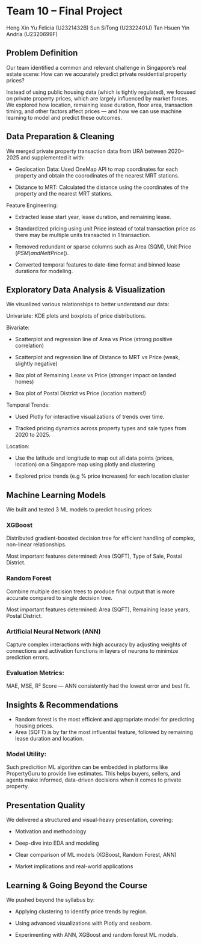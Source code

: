 # Team 10 – Final Project
Heng Xin Yu Felicia (U2321432B)
Sun SiTong (U2322401J)
Tan Hsuen Yin Andria (U2320699F)

## Problem Definition 
Our team identified a common and relevant challenge in Singapore’s real estate scene: How can we accurately predict private residential property prices?

Instead of using public housing data (which is tightly regulated), we focused on private property prices, which are largely influenced by market forces. We explored how location, remaining lease duration, floor area, transaction timing, and other factors affect prices — and how we can use machine learning to model and predict these outcomes.

## Data Preparation & Cleaning 
We merged private property transaction data from URA between 2020–2025 and supplemented it with:

- Geolocation Data: Used OneMap API to map coordinates for each property and obtain the coorodinates of the nearest MRT stations.

- Distance to MRT: Calculated the distance using the coordinates of the property and the nearest MRT stations. 

Feature Engineering:

- Extracted lease start year, lease duration, and remaining lease.

- Standardized pricing using unit Price instead of total transaction price as there may be multiple units transacted in 1 transaction.

- Removed redundant or sparse columns such as Area (SQM), Unit Price ($PSM) and Nett Price ($).

- Converted temporal features to date-time format and binned lease durations for modeling.

## Exploratory Data Analysis & Visualization 
We visualized various relationships to better understand our data:

Univariate: KDE plots and boxplots of price distributions.

Bivariate:

- Scatterplot and regression line of Area vs Price (strong positive correlation)

- Scatterplot and regression line of Distance to MRT vs Price (weak, slightly negative)

- Box plot of Remaining Lease vs Price (stronger impact on landed homes)

- Box plot of Postal District vs Price (location matters!)

Temporal Trends:

- Used Plotly for interactive visualizations of trends over time.

- Tracked pricing dynamics across property types and sale types from 2020 to 2025.

Location:
- Use the latitude and longitude to map out all data points (prices, location) on a Singapore map using plotly and clustering

- Explored price trends (e.g % price increases) for each location cluster

## Machine Learning Models 
We built and tested 3 ML models to predict housing prices:

### XGBoost 
Distributed gradient-boosted decision tree for efficient handling of complex, non-linear relationships.

Most important features determined: Area (SQFT), Type of Sale, Postal District.

### Random Forest

Combine multiple decision trees to produce final output that is more accurate compared to single decision tree. 

Most important features determined: Area (SQFT), Remaining lease years, Postal District.

### Artificial Neural Network (ANN)

Capture complex interactions with high accuracy by adjusting weights of connections and activation functions in layers of neurons to minimize prediction errors. 

### Evaluation Metrics:

MAE, MSE, R² Score — ANN consistently had the lowest error and best fit.

## Insights & Recommendations 
- Random forest is the most efficient and appropriate model for predicting housing prices. 
- Area (SQFT) is by far the most influential feature, followed by remaining lease duration and location. 

### Model Utility:

Such predicition ML algorithm can be embedded in platforms like PropertyGuru to provide live estimates. This helps buyers, sellers, and agents make informed, data-driven decisions when it comes to private property. 

## Presentation Quality 
We delivered a structured and visual-heavy presentation, covering:

- Motivation and methodology

- Deep-dive into EDA and modeling

- Clear comparison of ML models (XGBoost, Random Forest, ANN)

- Market implications and real-world applications

## Learning & Going Beyond the Course 
We pushed beyond the syllabus by:

- Applying clustering to identify price trends by region.

- Using advanced visualizations with Plotly and seaborn.

- Experimenting with ANN, XGBoost and random forest ML models.
